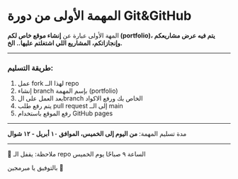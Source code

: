 # المهمة الأولى من دورة Git&GitHub

المهة الأولى عبارة عن **إنشاء موقع خاص لكم (portfolio)، يتم فيه عرض مشاريعكم وإنجازاتكم، المشاريع اللي اشتغلتم عليها.. الخ.**

---
### طريقة التسليم:
1. عمل fork لهذا الــ repo
2. إنشاء branch بإسم المهمة (portfolio)
3. بعد العمل على الbranch الخاص بك ورفع الاكواد
4. يتم رفع طلب pull request إلى الــ main
5. رفع الموقع باستخدام GitHub pages
---

مدة تسليم المهمة: **من اليوم إلى الخميس، الموافق ١٠ أبريل - ١٢ شوال**

---
🚨 ملاحظة: يقفل الـ repo الساعة ٩ صباحًا يوم الخميس 

بالتوفيق يا مبرمجين 🚀
